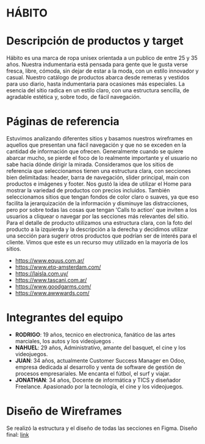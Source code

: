 #  HÁBITO

#  Descripción de productos y target

Hábito es una marca de ropa unisex orientada a un publico de entre 25 y 35 años. Nuestra indumentaria está pensada para gente que le gusta verse fresca, libre, cómoda, sin dejar de estar a la moda, con un estilo innovador y casual. Nuestro catálogo de productos abarca desde remeras y vestidos para uso diario, hasta indumentaria para ocasiones más especiales. La esencia del sitio radica en un estilo claro, con una estructura sencilla, de agradable estética y, sobre todo, de fácil navegación.      

#  Páginas de referencia

Estuvimos analizando diferentes sitios y basamos nuestros wireframes en aquellos que presentan una fácil navegación y que no se exceden en la cantidad de información que ofrecen. Generalmente cuando se quiere abarcar mucho, se pierde el foco de lo realmente importante y el usuario no sabe hacia dónde dirigir la mirada. Consideramos que los sitios de referencia que seleccionamos tienen una estructura clara, con secciones bien delimitadas: header, barra de navegación, slider principal, main con productos e imágenes y footer. Nos gustó la idea de utilizar el Home para mostrar la variedad de productos con precios incluidos. También seleccionamos sitios que tengan fondos de color claro o suaves, ya que eso facilita la jerarquización de la información y disminuye las distracciones, pero por sobre todas las cosas que tengan 'Calls to action' que inviten a los usuarios a cliquear o navegar por las secciones más relevantes del sitio. Para el detalle de producto utilizamos una estructura clara, con la foto del producto a la izquierda y la descripción a la derecha y decidimos utilizar una sección para sugerir otros productos que podrían ser de interés para el cliente. Vimos que este es un recurso muy utilizado en la mayoría de los sitios.

- https://www.equus.com.ar/
- https://www.etq-amsterdam.com/
- https://laisla.com.uy/
- https://www.tascani.com.ar/
- https://www.goodgarms.com/
- https://www.awwwards.com/   

#  Integrantes del equipo

- **RODRIGO**: 19 años, tecnico en electronica, fanático de las artes marciales, los autos y los videojuegos .
- **NAHUEL**: 29 años, Administrativo, amante del basquet, el cine y los videojuegos.
- **JUAN**: 34 años, actualmente Customer Success Manager en Odoo, empresa dedicada al desarrollo y venta de software de gestión de procesos empresariales. Me encanta el fútbol, el surf y viajar.
- **JONATHAN**: 34 años, Docente de informática y TICS y diseñador Freelance. Apasionado por la tecnología, el cine y los videojuegos.

# Diseño de Wireframes

Se realizó la estructura y el diseño de todas las secciones en Figma.
Diseño final: [link](https://www.figma.com/proto/N0mxfqmGKBOaNLa0NDVqed/Wireframes?node-id=128%3A75&scaling=min-zoom&page-id=0%3A1&starting-point-node-id=128%3A75)
